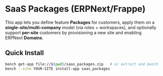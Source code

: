 # SaaS Packages (ERPNext/Frappe)

This app lets you define feature **Packages** for customers, apply them on a **single-site/multi-company** model (via roles + workspaces), and optionally support **per-site** customers by provisioning a new site and enabling ERPNext **Domains**.

## Quick Install
```bash
bench get-app file://$(pwd)/saas_packages.zip   # or extract and bench get-app path
bench --site YOUR-SITE install-app saas_packages
```
